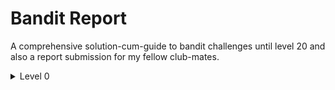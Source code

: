 # Bandit Report

A comprehensive solution-cum-guide to bandit challenges until level 20 and also a report submission for my fellow club-mates.

<details>
<summary>Level 0</summary>
<br>
lmao this is not even a level. Connect to bandit's shell using the command `ssh bandit0@bandit.labs.overthewire.org -p 2220`
</details>
